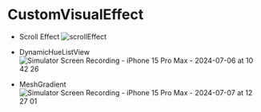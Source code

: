 # CustomVisualEffect

* Scroll Effect
![scrollEffect](https://github.com/GaneshRajuGalla/CustomVisualEffect/assets/61533653/47d7b60d-2834-417d-be11-c9478ea6d3e4)

* DynamicHueListView
![Simulator Screen Recording - iPhone 15 Pro Max - 2024-07-06 at 10 42 26](https://github.com/GaneshRajuGalla/CustomVisualEffect/assets/61533653/973e2e54-8085-4e90-8acb-ebb7235182a5)

* MeshGradient
![Simulator Screen Recording - iPhone 15 Pro Max - 2024-07-07 at 12 27 01](https://github.com/GaneshRajuGalla/CustomVisualEffect/assets/61533653/71dea12e-abed-47d3-886c-2570971d8a7d)
